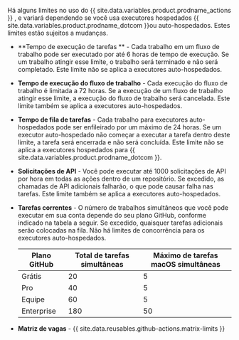 Há alguns limites no uso do {{ site.data.variables.product.prodname_actions }} , e variará dependendo se você usa executores hospedados {{ site.data.variables.product.prodname_dotcom }}ou auto-hospedados. Estes limites estão sujeitos a mudanças.

- **Tempo de execução de tarefas ** - Cada trabalho em um fluxo de trabalho pode ser executado por até 6 horas de tempo de execução. Se um trabalho atingir esse limite, o trabalho será terminado e não será completado. Este limite não se aplica a executores auto-hospedados.
- **Tempo de execução do fluxo de trabalho** - Cada execução do fluxo de trabalho é limitada a 72 horas. Se a execução de um fluxo de trabalho atingir esse limite, a execução do fluxo de trabalho será cancelada. Este limite também se aplica a executores auto-hospedados.
- **Tempo de fila de tarefas** - Cada trabalho para executores auto-hospedados pode ser enfileirado por um máximo de 24 horas. Se um executor auto-hospedado não começar a executar a tarefa dentro deste limite, a tarefa será encerrada e não será concluída. Este limite não se aplica a executores hospedados para {{ site.data.variables.product.prodname_dotcom }}.
- **Solicitações de API** - Você pode executar até 1000 solicitações de API por hora em todas as ações dentro de um repositório. Se excedido, as chamadas de API adicionais falharão, o que pode causar falha nas tarefas. Este limite também se aplica a executores auto-hospedados.
- **Tarefas correntes** - O número de trabalhos simultâneos que você pode executar em sua conta depende do seu plano GitHub, conforme indicado na tabela a seguir. Se excedido, quaisquer tarefas adicionais serão colocadas na fila. Não há limites de concorrência para os executores auto-hospedados.

  | Plano GitHub | Total de tarefas simultâneas | Máximo de tarefas macOS simultâneas |
  | ------------ | ---------------------------- | ----------------------------------- |
  | Grátis       | 20                           | 5                                   |
  | Pro          | 40                           | 5                                   |
  | Equipe       | 60                           | 5                                   |
  | Enterprise   | 180                          | 50                                  |
- **Matriz de vagas** - {{ site.data.reusables.github-actions.matrix-limits }}
